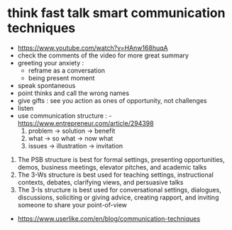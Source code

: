 # think fast talk smart communication techniques

-   https://www.youtube.com/watch?v=HAnw168huqA
-   check the comments of the video for more great summary
-   greeting your anxiety :
    -   reframe as a conversation
    -   being present moment
-   speak spontaneous
-   point thinks and call the wrong names
-   give gifts : see you action as ones of opportunity, not challenges
-   listen
-   use communication structure : - https://www.entrepreneur.com/article/294398
    1. problem -> solution -> benefit
    2. what -> so what -> now what
    3. issues -> illustration -> invitation

1. The PSB structure is best for formal settings, presenting opportunities, demos, business meetings, elevator pitches, and academic talks
2. The 3-Ws structure is best used for teaching settings, instructional contexts, debates, clarifying views, and persuasive talks
3. The 3-Is structure is best used for conversational settings, dialogues, discussions, soliciting or giving advice, creating rapport, and inviting someone to share your point-of-view

-   https://www.userlike.com/en/blog/communication-techniques
